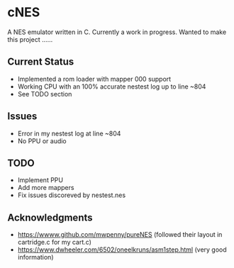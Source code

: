 # cNES

A NES emulator written in C. Currently a work in progress. Wanted to make this project ......

## Current Status
- Implemented a rom loader with mapper 000 support
- Working CPU with an 100% accurate nestest log up to line ~804
- See TODO section

## Issues
- Error in my nestest log at line ~804
- No PPU or audio

## TODO
- Implement PPU
- Add more mappers
- Fix issues discoreved by nestest.nes

## Acknowledgments
- https://wwww.github.com/mwpenny/pureNES (followed their layout in cartridge.c for my cart.c)
- https://www.dwheeler.com/6502/oneelkruns/asm1step.html (very good information)
